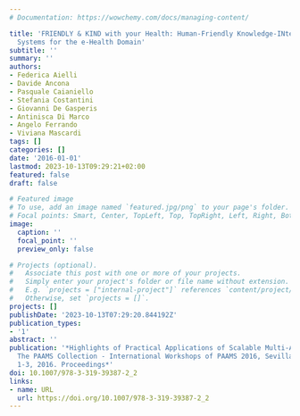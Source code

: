 ```yaml
---
# Documentation: https://wowchemy.com/docs/managing-content/

title: 'FRIENDLY & KIND with your Health: Human-Friendly Knowledge-INtensive Dynamic
  Systems for the e-Health Domain'
subtitle: ''
summary: ''
authors:
- Federica Aielli
- Davide Ancona
- Pasquale Caianiello
- Stefania Costantini
- Giovanni De Gasperis
- Antinisca Di Marco
- Angelo Ferrando
- Viviana Mascardi
tags: []
categories: []
date: '2016-01-01'
lastmod: 2023-10-13T09:29:21+02:00
featured: false
draft: false

# Featured image
# To use, add an image named `featured.jpg/png` to your page's folder.
# Focal points: Smart, Center, TopLeft, Top, TopRight, Left, Right, BottomLeft, Bottom, BottomRight.
image:
  caption: ''
  focal_point: ''
  preview_only: false

# Projects (optional).
#   Associate this post with one or more of your projects.
#   Simply enter your project's folder or file name without extension.
#   E.g. `projects = ["internal-project"]` references `content/project/deep-learning/index.md`.
#   Otherwise, set `projects = []`.
projects: []
publishDate: '2023-10-13T07:29:20.844192Z'
publication_types:
- '1'
abstract: ''
publication: '*Highlights of Practical Applications of Scalable Multi-Agent Systems.
  The PAAMS Collection - International Workshops of PAAMS 2016, Sevilla, Spain, June
  1-3, 2016. Proceedings*'
doi: 10.1007/978-3-319-39387-2_2
links:
- name: URL
  url: https://doi.org/10.1007/978-3-319-39387-2_2
---
```

